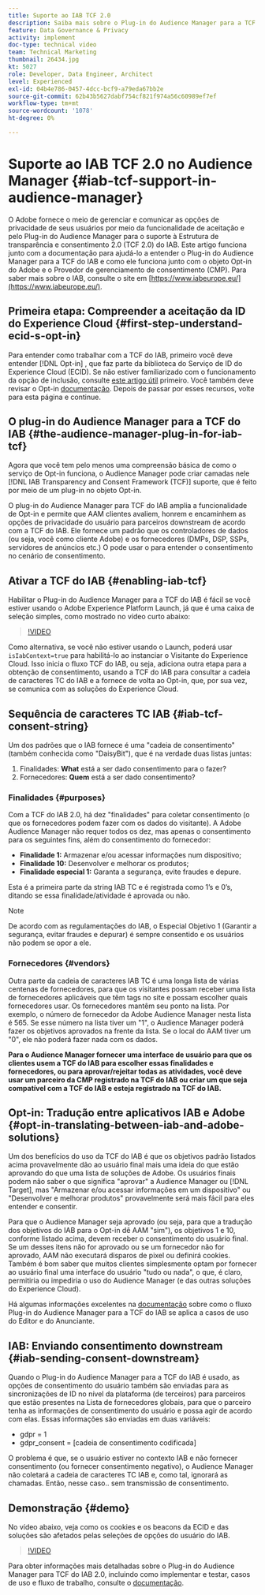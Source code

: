 ```yaml
---
title: Suporte ao IAB TCF 2.0
description: Saiba mais sobre o Plug-in do Audience Manager para a TCF do IAB e como ele funciona com o objeto de aceitação do Adobe e seu Provedor de gerenciamento de consentimento (CMP).
feature: Data Governance & Privacy
activity: implement
doc-type: technical video
team: Technical Marketing
thumbnail: 26434.jpg
kt: 5027
role: Developer, Data Engineer, Architect
level: Experienced
exl-id: 04b4e786-0457-4dcc-bcf9-a79eda67bb2e
source-git-commit: 62b43b5627dabf754cf821f974a56c60989ef7ef
workflow-type: tm+mt
source-wordcount: '1078'
ht-degree: 0%

---
```


# Suporte ao IAB TCF 2.0 no Audience Manager {#iab-tcf-support-in-audience-manager}

O Adobe fornece o meio de gerenciar e comunicar as opções de privacidade de seus usuários por meio da funcionalidade de aceitação e pelo Plug-in do Audience Manager para o suporte à Estrutura de transparência e consentimento 2.0 (TCF 2.0) do IAB. Este artigo funciona junto com a documentação para ajudá-lo a entender o Plug-in do Audience Manager para a TCF do IAB e como ele funciona junto com o objeto Opt-in do Adobe e o Provedor de gerenciamento de consentimento (CMP). Para saber mais sobre o IAB, consulte o site em [https://www.iabeurope.eu/](https://www.iabeurope.eu/).

## Primeira etapa: Compreender a aceitação da ID do Experience Cloud {#first-step-understand-ecid-s-opt-in}

Para entender como trabalhar com a TCF do IAB, primeiro você deve entender [!DNL Opt-in] , que faz parte da biblioteca do Serviço de ID do Experience Cloud (ECID). Se não estiver familiarizado com o funcionamento da opção de inclusão, consulte [este artigo útil](https://experienceleague.adobe.com/docs/core-services-learn/tutorials/id-service/use-opt-in-to-control-experience-cloud-activities-based-on-user-consent.html) primeiro. Você também deve revisar o Opt-in [documentação](https://experienceleague.adobe.com/docs/id-service/using/implementation/opt-in-service/optin-overview.html). Depois de passar por esses recursos, volte para esta página e continue.

## O plug-in do Audience Manager para a TCF do IAB {#the-audience-manager-plug-in-for-iab-tcf}

Agora que você tem pelo menos uma compreensão básica de como o serviço de Opt-in funciona, o Audience Manager pode criar camadas nele [!DNL IAB Transparency and Consent Framework (TCF)] suporte, que é feito por meio de um plug-in no objeto Opt-in.

O plug-in do Audience Manager para TCF do IAB amplia a funcionalidade de Opt-in e permite que AAM clientes avaliem, honrem e encaminhem as opções de privacidade do usuário para parceiros downstream de acordo com a TCF do IAB. Ele fornece um padrão que os controladores de dados (ou seja, você como cliente Adobe) e os fornecedores (DMPs, DSP, SSPs, servidores de anúncios etc.) O pode usar o para entender o consentimento no cenário de consentimento.

## Ativar a TCF do IAB {#enabling-iab-tcf}

Habilitar o Plug-in do Audience Manager para a TCF do IAB é fácil se você estiver usando o Adobe Experience Platform Launch, já que é uma caixa de seleção simples, como mostrado no vídeo curto abaixo:

>[!VIDEO](https://video.tv.adobe.com/v/26433/?quality=12)

Como alternativa, se você não estiver usando o Launch, poderá usar `isIabContext=true` para habilitá-lo ao instanciar o Visitante do Experience Cloud. Isso inicia o fluxo TCF do IAB, ou seja, adiciona outra etapa para a obtenção de consentimento, usando a TCF do IAB para consultar a cadeia de caracteres TC do IAB e a fornece de volta ao Opt-in, que, por sua vez, se comunica com as soluções do Experience Cloud.

## Sequência de caracteres TC IAB {#iab-tcf-consent-string}

Um dos padrões que o IAB fornece é uma &quot;cadeia de consentimento&quot; (também conhecida como &quot;DaisyBit&quot;), que é na verdade duas listas juntas:

1. Finalidades: **What** está a ser dado consentimento para o fazer?
1. Fornecedores: **Quem** está a ser dado consentimento?

### Finalidades {#purposes}

Com a TCF do IAB 2.0, há dez &quot;finalidades&quot; para coletar consentimento (o que os fornecedores podem fazer com os dados do visitante). A Adobe Audience Manager não requer todos os dez, mas apenas o consentimento para os seguintes fins, além do consentimento do fornecedor:

* **Finalidade 1:** Armazenar e/ou acessar informações num dispositivo;
* **Finalidade 10:** Desenvolver e melhorar os produtos;
* **Finalidade especial 1:** Garanta a segurança, evite fraudes e depure.

Esta é a primeira parte da string IAB TC e é registrada como 1’s e 0’s, ditando se essa finalidade/atividade é aprovada ou não.

>[!NOTE]
>
>De acordo com as regulamentações do IAB, o Especial Objetivo 1 (Garantir a segurança, evitar fraudes e depurar) é sempre consentido e os usuários não podem se opor a ele.

### Fornecedores {#vendors}

Outra parte da cadeia de caracteres IAB TC é uma longa lista de várias centenas de fornecedores, para que os visitantes possam receber uma lista de fornecedores aplicáveis que têm tags no site e possam escolher quais fornecedores usar. Os fornecedores mantêm seu ponto na lista. Por exemplo, o número de fornecedor da Adobe Audience Manager nesta lista é 565. Se esse número na lista tiver um &quot;1&quot;, o Audience Manager poderá fazer os objetivos aprovados na frente da lista. Se o local do AAM tiver um &quot;0&quot;, ele não poderá fazer nada com os dados.

**Para o Audience Manager fornecer uma interface de usuário para que os clientes usem a TCF do IAB para escolher essas finalidades e fornecedores, ou para aprovar/rejeitar todas as atividades, você deve usar um parceiro da CMP registrado na TCF do IAB ou criar um que seja compatível com a TCF do IAB e esteja registrado na TCF do IAB.**

## Opt-in: Tradução entre aplicativos IAB e Adobe {#opt-in-translating-between-iab-and-adobe-solutions}

Um dos benefícios do uso da TCF do IAB é que os objetivos padrão listados acima provavelmente dão ao usuário final mais uma ideia do que estão aprovando do que uma lista de soluções de Adobe. Os usuários finais podem não saber o que significa &quot;aprovar&quot; a Audience Manager ou [!DNL Target], mas &quot;Armazenar e/ou acessar informações em um dispositivo&quot; ou &quot;Desenvolver e melhorar produtos&quot; provavelmente será mais fácil para eles entender e consentir.

Para que o Audience Manager seja aprovado (ou seja, para que a tradução dos objetivos do IAB para o Opt-in dê AAM &quot;sim&quot;), os objetivos 1 e 10, conforme listado acima, devem receber o consentimento do usuário final. Se um desses itens não for aprovado ou se um fornecedor não for aprovado, AAM não executará disparos de pixel ou definirá cookies. Também é bom saber que muitos clientes simplesmente optam por fornecer ao usuário final uma interface do usuário &quot;tudo ou nada&quot;, o que, é claro, permitiria ou impediria o uso do Audience Manager (e das outras soluções do Experience Cloud).

Há algumas informações excelentes na [documentação](https://experienceleague.adobe.com/docs/audience-manager/user-guide/overview/data-privacy/consent-management/aam-iab-plugin.html?lang=en) sobre como o fluxo Plug-in do Audience Manager para a TCF do IAB se aplica a casos de uso do Editor e do Anunciante.

## IAB: Enviando consentimento downstream {#iab-sending-consent-downstream}

Quando o Plug-in do Audience Manager para a TCF do IAB é usado, as opções de consentimento do usuário também são enviadas para as sincronizações de ID no nível da plataforma (de terceiros) para parceiros que estão presentes na Lista de fornecedores globais, para que o parceiro tenha as informações de consentimento do usuário e possa agir de acordo com elas. Essas informações são enviadas em duas variáveis:

* gdpr = 1
* gdpr_consent = [cadeia de consentimento codificada]

O problema é que, se o usuário estiver no contexto IAB e não fornecer consentimento (ou fornecer consentimento negativo), o Audience Manager não coletará a cadeia de caracteres TC IAB e, como tal, ignorará as chamadas. Então, nesse caso.. sem transmissão de consentimento.

## Demonstração {#demo}

No vídeo abaixo, veja como os cookies e os beacons da ECID e das soluções são afetados pelas seleções de opções do usuário do IAB.

>[!VIDEO](https://video.tv.adobe.com/v/26434/?quality=12)

Para obter informações mais detalhadas sobre o Plug-in do Audience Manager para TCF do IAB 2.0, incluindo como implementar e testar, casos de uso e fluxo de trabalho, consulte o [documentação](https://experienceleague.adobe.com/docs/audience-manager/user-guide/overview/data-privacy/consent-management/aam-iab-plugin.html).
